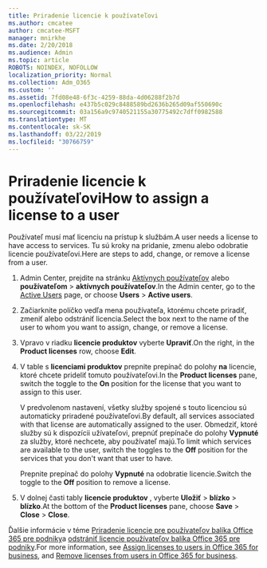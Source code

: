 ```yaml
---
title: Priradenie licencie k používateľovi
ms.author: cmcatee
author: cmcatee-MSFT
manager: mnirkhe
ms.date: 2/20/2018
ms.audience: Admin
ms.topic: article
ROBOTS: NOINDEX, NOFOLLOW
localization_priority: Normal
ms.collection: Adm_O365
ms.custom: ''
ms.assetid: 7fd08e48-6f3c-4259-88da-4d06288f2b7d
ms.openlocfilehash: e437b5c029c8488589bd2636b265d09af550690c
ms.sourcegitcommit: 03a156a9c9740521155a30775492c7dff0982588
ms.translationtype: MT
ms.contentlocale: sk-SK
ms.lasthandoff: 03/22/2019
ms.locfileid: "30766759"
---
```

# <a name="how-to-assign-a-license-to-a-user"></a><span data-ttu-id="5c537-102">Priradenie licencie k používateľovi</span><span class="sxs-lookup"><span data-stu-id="5c537-102">How to assign a license to a user</span></span>

<span data-ttu-id="5c537-103">Používateľ musí mať licenciu na prístup k službám.</span><span class="sxs-lookup"><span data-stu-id="5c537-103">A user needs a license to have access to services.</span></span> <span data-ttu-id="5c537-104">Tu sú kroky na pridanie, zmenu alebo odobratie licencie používateľovi.</span><span class="sxs-lookup"><span data-stu-id="5c537-104">Here are steps to add, change, or remove a license from a user.</span></span>
  
1. <span data-ttu-id="5c537-105">Admin Center, prejdite na stránku [Aktívnych používateľov](https://go.microsoft.com/fwlink/p/?linkid=834822) alebo **používateľom** \> **aktívnych používateľov**.</span><span class="sxs-lookup"><span data-stu-id="5c537-105">In the Admin center, go to the [Active Users](https://go.microsoft.com/fwlink/p/?linkid=834822) page, or choose **Users** \> **Active users**.</span></span>
    
2. <span data-ttu-id="5c537-106">Začiarknite políčko vedľa mena používateľa, ktorému chcete priradiť, zmeniť alebo odstrániť licencia.</span><span class="sxs-lookup"><span data-stu-id="5c537-106">Select the box next to the name of the user to whom you want to assign, change, or remove a license.</span></span>
    
3. <span data-ttu-id="5c537-107">Vpravo v riadku **licencie produktov** vyberte **Upraviť**.</span><span class="sxs-lookup"><span data-stu-id="5c537-107">On the right, in the **Product licenses** row, choose **Edit**.</span></span>
    
4. <span data-ttu-id="5c537-108">V table s **licenciami produktov** prepnite prepínač do polohy **na** licencie, ktoré chcete prideliť tomuto používateľovi.</span><span class="sxs-lookup"><span data-stu-id="5c537-108">In the **Product licenses** pane, switch the toggle to the **On** position for the license that you want to assign to this user.</span></span> 
    
    <span data-ttu-id="5c537-109">V predvolenom nastavení, všetky služby spojené s touto licenciou sú automaticky priradené používateľovi.</span><span class="sxs-lookup"><span data-stu-id="5c537-109">By default, all services associated with that license are automatically assigned to the user.</span></span> <span data-ttu-id="5c537-110">Obmedziť, ktoré služby sú k dispozícii užívateľovi, prepnúť prepínače do polohy **Vypnuté** za služby, ktoré nechcete, aby používateľ majú.</span><span class="sxs-lookup"><span data-stu-id="5c537-110">To limit which services are available to the user, switch the toggles to the **Off** position for the services that you don't want that user to have.</span></span> 
    
    <span data-ttu-id="5c537-111">Prepnite prepínač do polohy **Vypnuté** na odobratie licencie.</span><span class="sxs-lookup"><span data-stu-id="5c537-111">Switch the toggle to the **Off** position to remove a license.</span></span> 
    
5. <span data-ttu-id="5c537-112">V dolnej časti tably **licencie produktov** , vyberte **Uložiť** \> **blízko** \> **blízko**.</span><span class="sxs-lookup"><span data-stu-id="5c537-112">At the bottom of the **Product licenses** pane, choose **Save** \> **Close** \> **Close**.</span></span>
    
<span data-ttu-id="5c537-113">Ďalšie informácie v téme [Priradenie licencie pre používateľov balíka Office 365 pre podniky](https://support.office.com/article/997596b5-4173-4627-b915-36abac6786dc)a [odstrániť licencie používateľov balíka Office 365 pre podniky](https://support.office.com/article/9b497c85-d0a4-4735-80fa-d3565bc05bd1).</span><span class="sxs-lookup"><span data-stu-id="5c537-113">For more information, see [Assign licenses to users in Office 365 for business](https://support.office.com/article/997596b5-4173-4627-b915-36abac6786dc), and [Remove licenses from users in Office 365 for business](https://support.office.com/article/9b497c85-d0a4-4735-80fa-d3565bc05bd1).</span></span>
  

